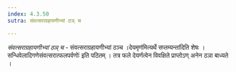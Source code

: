 ```yaml
---
index: 4.3.50
sutra: संवत्सराग्रहायणीभ्यां ठञ् च

---
```

_संवत्सराग्रहायणीभ्यां ठञ् च_ - संवत्सराग्रहायणीभ्यां ठञ्च ।देयमृण॑मित्यर्थे सप्तम्यन्ता॑दिति शेषः । सन्धिवेलादिगणेसंवत्सरात्फलपर्वणोः॑ इति पठितम् । तत्र फले देयर्णत्वेन विवक्षिते प्राप्तोऽण् अनेन ठञा बाध्यते । 